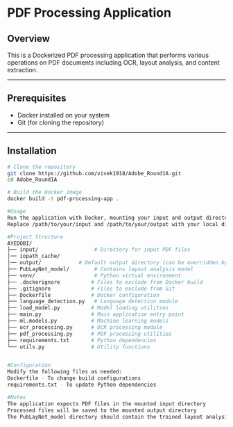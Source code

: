 # PDF Processing Application

## Overview
This is a Dockerized PDF processing application that performs various operations on PDF documents including OCR, layout analysis, and content extraction.

---

## Prerequisites
- Docker installed on your system  
- Git (for cloning the repository)

---

## Installation

```bash
# Clone the repository
git clone https://github.com/vivek1918/Adobe_Round1A.git
cd Adobe_Round1A

# Build the Docker image
docker build -t pdf-processing-app .

#Usage
Run the application with Docker, mounting your input and output directories: docker run -v "/path/to/your/input:/app/input" -v "/path/to/your/output:/app/output" pdf-processing-app
Replace /path/to/your/input and /path/to/your/output with your local directories containing input PDFs and where you want output to be saved.

#Project Structure
AYEDOBI/
├── input/                  # Directory for input PDF files
│── iopath_cache/
│── output/            # Default output directory (can be overridden by mounted volume)
├── PubLayNet_model/        # Contains layout analysis model
├── venv/                   # Python virtual environment
├── .dockerignore          # Files to exclude from Docker build
├── .gitignore             # Files to exclude from Git
├── Dockerfile             # Docker configuration
├── language_detection.py   # Language detection module
├── load_model.py          # Model loading utilities
├── main.py                # Main application entry point
├── ml.models.py           # Machine learning models
├── ocr_processing.py      # OCR processing module
├── pdf_processing.py      # PDF processing utilities
├── requirements.txt       # Python dependencies
└── utils.py               # Utility functions


#Configuration
Modify the following files as needed:
Dockerfile - To change build configurations
requirements.txt - To update Python dependencies

#Notes
The application expects PDF files in the mounted input directory
Processed files will be saved to the mounted output directory
The PubLayNet_model directory should contain the trained layout analysis model
